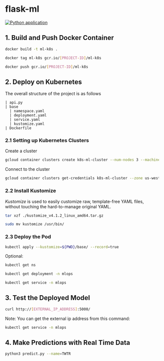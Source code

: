 # flask-ml
[![Python application](https://github.com/IDS-721-Final-Project/flask-ml/actions/workflows/python-app.yml/badge.svg?branch=master)](https://github.com/IDS-721-Final-Project/flask-ml/actions/workflows/python-app.yml)
## 1. Build and Push Docker Container
```bash
docker build -t ml-k8s .

docker tag ml-k8s gcr.io/[PROJECT-ID]/ml-k8s

docker push gcr.io/[PROJECT-ID]/ml-k8s
```
## 2. Deploy on Kubernetes
The overall structure of the project is as follows
```
| api.py
| base
  | namespace.yaml
  | deployment.yaml
  | service.yaml
  | kustomize.yaml
| Dockerfile
```

### 2.1 Setting up Kubernetes Clusters
Create a cluster
```bash
gcloud container clusters create k8s-ml-cluster --num-nodes 3 --machine-type g1-small --zone us-west1-b
```
Connect to the cluster
```bash
gcloud container clusters get-credentials k8s-ml-cluster --zone us-west1-b --project [PROJECT_ID]
```
### 2.2 Install Kustomize
$Kustomize$ is used to easily customize raw, template-free YAML files, without touching the hard-to-manage original YAML.
```bash
tar xzf ./kustomize_v4.1.2_linux_amd64.tar.gz

sudo mv kustomize /usr/bin/
```
### 2.3 Deploy the Pod
```bash
kubectl apply --kustomize=${PWD}/base/ --record=true
```
Optional:
```bash
kubectl get ns

kubectl get deployment -n mlops

kubectl get service -n mlops
```

## 3. Test the Deployed Model
```bash
curl http://[EXTERNAL_IP_ADDRESS]:5000/
```
Note: You can get the external ip address from this command:
```bash
kubectl get service -n mlops
```
## 4. Make Predictions with Real Time Data
 ```bash
 python3 predict.py --name=TWTR
 ```
